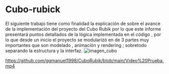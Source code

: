 # Cubo-rubick

El siguiente trabajo tiene como finalidad la explicación de sobre el avance de la implementación del proyecto del Cubo Rubik por lo que este informe presentará puntos detallados de la lógica implementada en el código , por lo que desde un inicio el proyecto se modularizó en de 3 partes muy importantes que son modelado , animación y rendering ; sobretodo separando la estructura y la interfaz.
![imagen_cubo](https://user-images.githubusercontent.com/51257596/145111254-979951b7-688f-480c-b177-04ba134ea1da.png)


https://github.com/ggmanuel1998/CuboRubik/blob/main/Video%20Prueba.mp4
